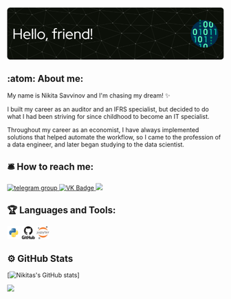 ![Header](./github-header-image.png)

## :atom: About me:
My name is Nikita Savvinov and I'm chasing my dream! ✨

I built my career as an auditor and an IFRS specialist, but decided to do what I had been striving for since childhood to become an IT specialist.

Throughout my career as an economist, I have always implemented solutions that helped automate the workflow, so I came to the profession of a data engineer, and later began studying to the data scientist.
## 🛎️ How to reach me:
<a href="https://t.me/n_savvinov" target="_blank">
      <img src="https://cdn-icons-png.flaticon.com/512/2111/2111646.png" width="30" height="30" alt="telegram group" />
</a>
<a href="https://vk.com/n_savvinov" target="_blank">
      <img src="https://cdn-icons-png.flaticon.com/512/145/145813.png" width="30" height="30" alt="VK Badge"/>
</a>
<a href="mailto:savvinov.nikita96@yandex.ru"> 
      <img src="https://img.icons8.com/fluent/48/000000/gmail.png" width="30"/>
</a>

## 🏆 Languages and Tools:
<code><img height="30" src="https://raw.githubusercontent.com/github/explore/80688e429a7d4ef2fca1e82350fe8e3517d3494d/topics/python/python.png"></code>
<code><img height="30" src="https://github.com/devicons/devicon/blob/master/icons/github/github-original-wordmark.svg"></code>
<code><img height="30" src="https://github.com/devicons/devicon/blob/master/icons/jupyter/jupyter-original-wordmark.svg"></code>


## ⚙️ GitHub Stats
 [![Nikitas's GitHub stats](https://github-readme-stats.vercel.app/api?username=Nikita-Savvinov\&show_icons=true\&title_color=ADFF2F\&icon_color=ADFF2F\&text_color=FFFFFF\&bg_color=000000)]


![](https://komarev.com/ghpvc/?username=Nikita-Savvinov&label=Profile%20Visits&color=green&style=for-the-badge)

<!--
**Nikita-Savvinov/Nikita-Savvinov** is a ✨ _special_ ✨ repository because its `README.md` (this file) appears on your GitHub profile.

Here are some ideas to get you started:

- 🔭 I’m currently working on ...
- 🌱 I’m currently learning ...
- 👯 I’m looking to collaborate on ...
- 🤔 I’m looking for help with ...
- 💬 Ask me about ...
- 📫 How to reach me: ...
- 😄 Pronouns: ...
- ⚡ Fun fact: ...
-->
